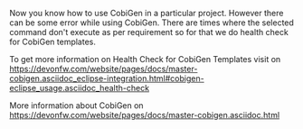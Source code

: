 Now you know how to use CobiGen in a particular project.
However there can be some error while using CobiGen. There are times where the selected command don't execute as per requirement so for that we do health check for CobiGen templates.

To get more information on Health Check for CobiGen Templates visit on https://devonfw.com/website/pages/docs/master-cobigen.asciidoc_eclipse-integration.html#cobigen-eclipse_usage.asciidoc_health-check


More information about CobiGen on https://devonfw.com/website/pages/docs/master-cobigen.asciidoc.html

